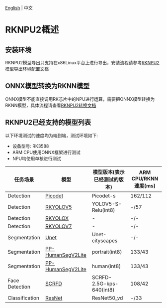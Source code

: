 [English](../../../en/faq/rknpu2/rknpu2.md) | 中文
# RKNPU2概述

## 安装环境
RKNPU2模型导出只支持在x86Linux平台上进行导出，安装流程请参考[RKNPU2模型导出环境配置文档](./environment.md)

## ONNX模型转换为RKNN模型
ONNX模型不能直接调用RK芯片中的NPU进行运算，需要把ONNX模型转换为RKNN模型，具体流程请查看[RKNPU2转换文档](./export.md)

## RKNPU2已经支持的模型列表
以下环境测试的速度均为端到端，测试环境如下:
* 设备型号: RK3588
* ARM CPU使用ONNX框架进行测试
* NPU均使用单核进行测试

| 任务场景           | 模型                                                                                       | 模型版本(表示已经测试的版本)          | ARM CPU/RKNN速度(ms) |
|----------------|------------------------------------------------------------------------------------------|--------------------------|--------------------|
| Detection      | [Picodet](../../../../examples/vision/detection/paddledetection/rknpu2/README.md)        | Picodet-s                | 162/112            |
| Detection      | [RKYOLOV5](../../../../examples/vision/detection/rkyolo/README.md)                       | YOLOV5-S-Relu(int8)      | -/57               |
| Detection      | [RKYOLOX](../../../../examples/vision/detection/rkyolo/README.md)                        | -                        | -/-                |
| Detection      | [RKYOLOV7](../../../../examples/vision/detection/rkyolo/README.md)                       | -                        | -/-                |
| Segmentation   | [Unet](../../../../examples/vision/segmentation/paddleseg/rknpu2/README.md)              | Unet-cityscapes          | -/-                |
| Segmentation   | [PP-HumanSegV2Lite](../../../../examples/vision/segmentation/paddleseg/rknpu2/README.md) | portrait(int8)           | 133/43             |
| Segmentation   | [PP-HumanSegV2Lite](../../../../examples/vision/segmentation/paddleseg/rknpu2/README.md) | human(int8)              | 133/43             |
| Face Detection | [SCRFD](../../../../examples/vision/facedet/scrfd/rknpu2/README.md)                      | SCRFD-2.5G-kps-640(int8) | 108/42             |
| Classification | [ResNet](../../../../examples/vision/classification/paddleclas/rknpu2/README.md)         | ResNet50_vd              | -/33               |
